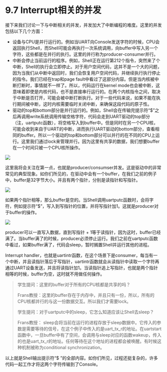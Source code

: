 # 9.7 Interrupt相关的并发

接下来我们讨论一下与中断相关的并发，并发加大了中断编程的难度。这里的并发包括以下几个方面：

* 设备与CPU是并行运行的。例如当UART向Console发送字符的时候，CPU会返回执行Shell，而Shell可能会再执行一次系统调用，向buffer中写入另一个字符，这些都是在并行的执行。这里的并行称为producer-consumer并行。
* 中断会停止当前运行的程序。例如，Shell正在运行第212个指令，突然来了个中断，Shell的执行会立即停止。对于用户空间代码，这并不是一个大的问题，因为当我们从中断中返回时，我们会恢复用户空间代码，并继续执行执行停止的指令。我们已经在trap和page fault中看过了这部分内容。但是当内核被中断打断时，事情就不一样了。所以，代码运行在kernel mode也会被中断，这意味着即使是内核代码，也不是直接串行运行的。在两个内核指令之间，取决于中断是否打开，可能会被中断打断执行。对于一些代码来说，如果不能在执行期间被中断，这时内核需要临时关闭中断，来确保这段代码的原子性。
* 驱动的top和bottom部分是并行运行的。例如，Shell会在传输完提示符“$”之后再调用write系统调用传输空格字符，代码会走到UART驱动的top部分（注，uartputc函数），将空格写入到buffer中。但是同时在另一个CPU核，可能会收到来自于UART的中断，进而执行UART驱动的bottom部分，查看相同的buffer。所以一个驱动的top和bottom部分可以并行的在不同的CPU上运行。这里我们通过lock来管理并行。因为这里有共享的数据，我们想要buffer在一个时间只被一个CPU核所操作。&#x20;

![](<../.gitbook/assets/image (735).png>)

这里我将会关注在第一点，也就是producer/consumser并发。这是驱动中的非常常见的典型现象。如你们所见的，在驱动中会有一个buffer，在我们之前的例子中，buffer是32字节大小。并且有两个指针，分别是读指针和写指针。

![](<../.gitbook/assets/image (819).png>)

如果两个指针相等，那么buffer是空的。当Shell调用uartputc函数时，会将字符，例如提示符“$”，写入到写指针的位置，并将写指针加1。这就是producer对于buffer的操作。

![](<../.gitbook/assets/image (684).png>)

producer可以一直写入数据，直到写指针 + 1等于读指针，因为这时，buffer已经满了。当buffer满了的时候，producer必须停止运行。我们之前在uartputc函数中看过，如果buffer满了，代码会sleep，暂时搁置Shell并运行其他的进程。

Interrupt handler，也就是uartintr函数，在这个场景下是consumer，每当有一个中断，并且读指针落后于写指针，uartintr函数就会从读指针中读取一个字符再通过UART设备发送，并且将读指针加1。当读指针追上写指针，也就是两个指针相等的时候，buffer为空，这时就不用做任何操作。

> 学生提问：这里的buffer对于所有的CPU核都是共享的吗？
>
> Frans教授：这里的buffer存在于内存中，并且只有一份，所以，所有的CPU核都并行的与这一份数据交互。所以我们才需要lock。
>
> 学生提问：对于uartputc中的sleep，它怎么知道应该让Shell去sleep？
>
> Frans教授： sleep会将当前在运行的进程存放于sleep数据中。它传入的参数是需要等待的信号，在这个例子中传入的是uart\_tx\_r的地址。在uartstart函数中，一旦buffer中有了空间，会调用与sleep对应的函数wakeup，传入的也是uart\_tx\_r的地址。任何等待在这个地址的进程都会被唤醒。有时候这种机制被称为conditional synchronization。

以上就是Shell输出提示符“$ ”的全部内容。如你们所见，过程还挺复杂的，许多代码一起工作才将这两个字符传输到了Console。
